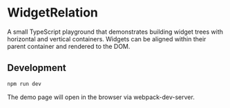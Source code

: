 # WidgetRelation

A small TypeScript playground that demonstrates building widget trees with horizontal and vertical containers. Widgets can be aligned within their parent container and rendered to the DOM.

## Development

```bash
npm run dev
```

The demo page will open in the browser via webpack-dev-server.
